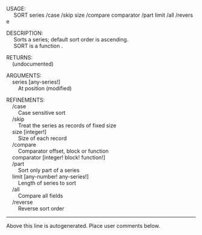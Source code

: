 USAGE:  
&nbsp;&nbsp;&nbsp;&nbsp;&nbsp;SORT&nbsp;series&nbsp;/case&nbsp;/skip&nbsp;size&nbsp;/compare&nbsp;comparator&nbsp;/part&nbsp;limit&nbsp;/all&nbsp;/reverse  
  
DESCRIPTION:  
&nbsp;&nbsp;&nbsp;&nbsp;&nbsp;Sorts&nbsp;a&nbsp;series;&nbsp;default&nbsp;sort&nbsp;order&nbsp;is&nbsp;ascending.  
&nbsp;&nbsp;&nbsp;&nbsp;&nbsp;SORT&nbsp;is&nbsp;a&nbsp;function&nbsp;.  
  
RETURNS:  
&nbsp;&nbsp;&nbsp;&nbsp;(undocumented)  
  
ARGUMENTS:  
&nbsp;&nbsp;&nbsp;&nbsp;series&nbsp;[any-series!]  
&nbsp;&nbsp;&nbsp;&nbsp;&nbsp;&nbsp;&nbsp;&nbsp;At&nbsp;position&nbsp;(modified)  
  
REFINEMENTS:  
&nbsp;&nbsp;&nbsp;&nbsp;/case  
&nbsp;&nbsp;&nbsp;&nbsp;&nbsp;&nbsp;&nbsp;&nbsp;Case&nbsp;sensitive&nbsp;sort  
&nbsp;&nbsp;&nbsp;&nbsp;/skip  
&nbsp;&nbsp;&nbsp;&nbsp;&nbsp;&nbsp;&nbsp;&nbsp;Treat&nbsp;the&nbsp;series&nbsp;as&nbsp;records&nbsp;of&nbsp;fixed&nbsp;size  
&nbsp;&nbsp;&nbsp;&nbsp;size&nbsp;[integer!]  
&nbsp;&nbsp;&nbsp;&nbsp;&nbsp;&nbsp;&nbsp;&nbsp;Size&nbsp;of&nbsp;each&nbsp;record  
&nbsp;&nbsp;&nbsp;&nbsp;/compare  
&nbsp;&nbsp;&nbsp;&nbsp;&nbsp;&nbsp;&nbsp;&nbsp;Comparator&nbsp;offset,&nbsp;block&nbsp;or&nbsp;function  
&nbsp;&nbsp;&nbsp;&nbsp;comparator&nbsp;[integer!&nbsp;block!&nbsp;function!]  
&nbsp;&nbsp;&nbsp;&nbsp;/part  
&nbsp;&nbsp;&nbsp;&nbsp;&nbsp;&nbsp;&nbsp;&nbsp;Sort&nbsp;only&nbsp;part&nbsp;of&nbsp;a&nbsp;series  
&nbsp;&nbsp;&nbsp;&nbsp;limit&nbsp;[any-number!&nbsp;any-series!]  
&nbsp;&nbsp;&nbsp;&nbsp;&nbsp;&nbsp;&nbsp;&nbsp;Length&nbsp;of&nbsp;series&nbsp;to&nbsp;sort  
&nbsp;&nbsp;&nbsp;&nbsp;/all  
&nbsp;&nbsp;&nbsp;&nbsp;&nbsp;&nbsp;&nbsp;&nbsp;Compare&nbsp;all&nbsp;fields  
&nbsp;&nbsp;&nbsp;&nbsp;/reverse  
&nbsp;&nbsp;&nbsp;&nbsp;&nbsp;&nbsp;&nbsp;&nbsp;Reverse&nbsp;sort&nbsp;order  
___
Above this line is autogenerated. Place user comments below.